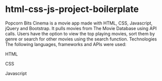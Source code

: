 # html-css-js-project-boilerplate
Popcorn Bits Cinema is a movie app made with HTML, CSS, Javascript, jQuery and Bootstrap. It pulls movies from The Movie Database using API calls. Users have the option to view the top playing movies, sort them by genre or search for other movies using the search function.
Technologies
The following languages, frameworks and APIs were used:

HTML

CSS

Javascript

